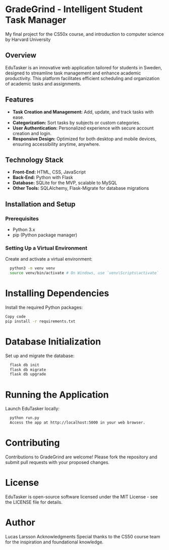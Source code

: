 # GradeGrind - Intelligent Student Task Manager
My final project for the CS50x course, and introduction to computer science by Harvard University

## Overview
EduTasker is an innovative web application tailored for students in Sweden, designed to streamline task management and enhance academic productivity. This platform facilitates efficient scheduling and organization of academic tasks and assignments.

## Features
- **Task Creation and Management:** Add, update, and track tasks with ease.
- **Categorization:** Sort tasks by subjects or custom categories.
- **User Authentication:** Personalized experience with secure account creation and login.
- **Responsive Design:** Optimized for both desktop and mobile devices, ensuring accessibility anytime, anywhere.

## Technology Stack
- **Front-End:** HTML, CSS, JavaScript
- **Back-End:** Python with Flask
- **Database:** SQLite for the MVP, scalable to MySQL
- **Other Tools:** SQLAlchemy, Flask-Migrate for database migrations

## Installation and Setup

### Prerequisites
- Python 3.x
- pip (Python package manager)

### Setting Up a Virtual Environment
Create and activate a virtual environment:
```bash
  python3 -m venv venv
  source venv/bin/activate # On Windows, use `venv\Scripts\activate`
```

# Installing Dependencies
Install the required Python packages:

```bash
Copy code
pip install -r requirements.txt
```

# Database Initialization
Set up and migrate the database:

```bash
  flask db init
  flask db migrate
  flask db upgrade
```

# Running the Application
Launch EduTasker locally:

```bash
  python run.py
  Access the app at http://localhost:5000 in your web browser.
```

# Contributing
Contributions to GradeGrind are welcome! Please fork the repository and submit pull requests with your proposed changes.

# License
EduTasker is open-source software licensed under the MIT License - see the LICENSE file for details.

# Author
Lucas Larsson
Acknowledgments
Special thanks to the CS50 course team for the inspiration and foundational knowledge.

